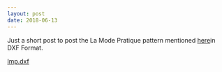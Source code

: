 ```yaml
---
layout: post
date: 2018-06-13
---
```


Just a short post to post the La Mode Pratique pattern mentioned [here](https://jeremyerwin.github.io/blog/2018/06/04/corsage-en-velours-chataigne)in DXF Format.

[lmp.dxf](/images/lmp30.dxf)
